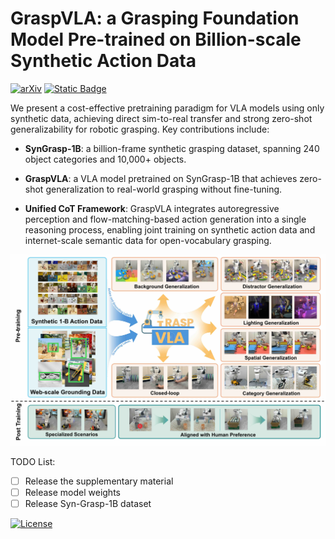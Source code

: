 # GraspVLA: a Grasping Foundation Model Pre-trained on Billion-scale Synthetic Action Data
[![arXiv](https://img.shields.io/badge/arXiv-2505.03233-df2a2a.svg)](https://arxiv.org/pdf/2505.03233)
[![Static Badge](https://img.shields.io/badge/Project-Page-a)](https://pku-epic.github.io/GraspVLA-web/)

<!-- [Shengliang Deng](https://shengliangd.github.io/about/), [Mi Yan](https://miyandoris.github.io/), [Songlin Wei](https://songlin.github.io/), Haixin Ma, Yuxin Yang, [Jiayi Chen](https://jychen18.github.io/), Zhiqi Zhang, Taoyu Yang, Xuheng Zhang, [Heming Cui](https://i.cs.hku.hk/~heming/), [Zhizheng Zhang](https://scholar.google.com/citations?user=X7M0I8kAAAAJ&hl=en), [He Wang](https://hughw19.github.io/) -->

We present a cost-effective pretraining paradigm for VLA models using only synthetic data, achieving direct sim-to-real transfer and strong zero-shot generalizability for robotic grasping. Key contributions include:

- **SynGrasp-1B**: a billion-frame synthetic grasping dataset, spanning 240 object categories and 10,000+ objects.

- **GraspVLA**: a VLA model pretrained on SynGrasp-1B that achieves zero-shot generalization to real-world grasping without fine-tuning.

- **Unified CoT Framework**: GraspVLA integrates autoregressive perception and flow-matching-based action generation into a single reasoning process, enabling joint training on synthetic action data and internet-scale semantic data for open-vocabulary grasping.

![teaser](./figs/teaser.jpg)

TODO List:
- [ ] Release the supplementary material
- [ ] Release model weights
- [ ] Release Syn-Grasp-1B dataset

[![License](https://licensebuttons.net/l/by-nc/4.0/88x31.png)](LICENSE)